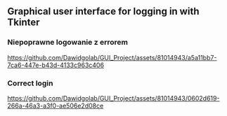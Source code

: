 ## Graphical user interface for logging in with Tkinter

### Niepoprawne logowanie z errorem
https://github.com/Dawidgolab/GUI_Project/assets/81014943/a5a11bb7-7ca6-447e-b43d-4133c963c406


### Correct login
https://github.com/Dawidgolab/GUI_Project/assets/81014943/0602d619-266a-46a3-a3f0-ae506e2d08ce


